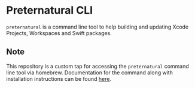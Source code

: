 # Preternatural CLI

`preternatural` is a command line tool to help building and updating Xcode Projects, Workspaces and Swift packages.

## Note

This repository is a custom tap for accessing the `preternatural` command line tool via homebrew. Documentation for the command along with installation instructions can be found [here](https://github.com/PreternaturalAI/cli-binary/blob/master/README.md).
